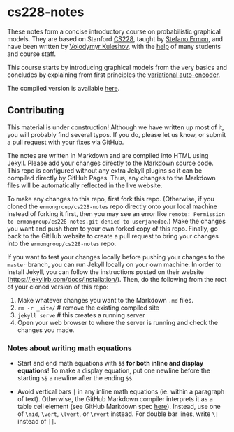 # cs228-notes

These notes form a concise introductory course on probabilistic graphical models. They are based on Stanford [CS228](https://cs228.stanford.edu/), taught by [Stefano Ermon](http://cs.stanford.edu/~ermon/), and have been written by [Volodymyr Kuleshov](http://www.stanford.edu/~kuleshov), with the [help](https://github.com/ermongroup/cs228-notes/commits/master) of many students and course staff.

This course starts by introducing graphical models from the very basics and concludes by explaining from first principles the [variational auto-encoder](https://ermongroup.github.io/cs228-notes/extras/vae).

The compiled version is available [here](https://ermongroup.github.io/cs228-notes/).

## Contributing

This material is under construction! Although we have written up most of it, you will probably find several typos. If you do, please let us know, or submit a pull request with your fixes via GitHub.

The notes are written in Markdown and are compiled into HTML using Jekyll. Please add your changes directly to the Markdown source code. This repo is configured without any extra Jekyll plugins so it can be compiled directly by GitHub Pages. Thus, any changes to the Markdown files will be automatically reflected in the live website.

To make any changes to this repo, first fork this repo. (Otherwise, if you cloned the `ermongroup/cs228-notes` repo directly onto your local machine instead of forking it first, then you may see an error like `remote: Permission to ermongroup/cs228-notes.git denied to userjanedoe`.) Make the changes you want and push them to your own forked copy of this repo. Finally, go back to the GitHub website to create a pull request to bring your changes into the `ermongroup/cs228-notes` repo.

If you want to test your changes locally before pushing your changes to the `master` branch, you can run Jekyll locally on your own machine. In order to install Jekyll, you can follow the instructions posted on their website (https://jekyllrb.com/docs/installation/). Then, do the following from the root of your cloned version of this repo:
1) Make whatever changes you want to the Markdown `.md` files.
2) `rm -r _site/`  # remove the existing compiled site
3) `jekyll serve`  # this creates a running server
4) Open your web browser to where the server is running and check the changes you made.

### Notes about writing math equations

- Start and end math equations with `$$` **for both inline and display equations**! To make a display equation, put one newline before the starting `$$` a newline after the ending `$$`.

- Avoid vertical bars `|` in any inline math equations (ie. within a paragraph of text). Otherwise, the GitHub Markdown compiler interprets it as a table cell element (see GitHub Markdown spec [here](https://github.github.com/gfm/)). Instead, use one of `\mid`, `\vert`, `\lvert`, or `\rvert` instead. For double bar lines, write `\|` instead of `||`.
